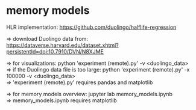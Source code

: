# memory models

HLR implementation: https://github.com/duolingo/halflife-regression

=> download Duolingo data from: https://dataverse.harvard.edu/dataset.xhtml?persistentId=doi:10.7910/DVN/N8XJME


=> for visualizations: python 'experiment (remote).py' -v <duolingo_data> \
=> if the Duolingo data file is too large: python 'experiment (remote).py' -x 100000 -v <duolingo_data> \
=> 'experiment (remote).py' requires pandas and matplotlib


=> for memory models overview: jupyter lab memory_models.ipynb \
=> memory_models.ipynb requires matplotlib

